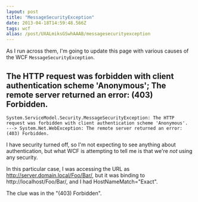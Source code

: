 ```yaml
---
layout: post
title: "MessageSecurityException"
date: 2013-04-18T14:59:48.566Z
tags: wcf
alias: /post/UXALmiksGSwhAAAB/messagesecurityexception
---
```


As I run across them, I'm going to update this page with various causes of the WCF `MessageSecurityException`.

The HTTP request was forbidden with client authentication scheme 'Anonymous'; The remote server returned an error: (403) Forbidden.
--

    System.ServiceModel.Security.MessageSecurityException: The HTTP request was forbidden with client authentication scheme 'Anonymous'.
    ---> System.Net.WebException: The remote server returned an error: (403) Forbidden.
    
I have security turned off, so I'm not expecting to see anything about authentication,
but what WCF is attempting to tell me is that we're *not* using any security.

In this particular case, I was accessing the URL as http://server.domain.local/Foo/Bar/,
but it was binding to http://localhost/Foo/Bar/, and I had HostNameMatch="Exact".

The clue was in the "(403) Forbidden".
